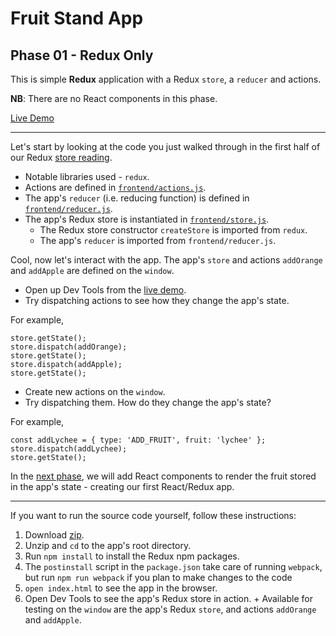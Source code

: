 # Fruit Stand App
## Phase 01 - Redux Only

This is simple **Redux** application with a Redux `store`, a  `reducer` and actions.

**NB**: There are no React components in this phase.

[Live Demo][live-demo]

---

Let's start by looking at the code you just walked through in the first half of
our Redux [store reading][store-reading].

+ Notable libraries used - `redux`.
+ Actions are defined in [`frontend/actions.js`][actions-code].
+ The app's `reducer` (i.e. reducing function) is defined in [`frontend/reducer.js`][reducer-code].
+ The app's Redux store is instantiated in [`frontend/store.js`][store-code].
  + The Redux store constructor `createStore` is imported from `redux`.
  + The app's `reducer` is imported from `frontend/reducer.js`.

Cool, now let's interact with the app. The app's `store` and actions `addOrange`
and `addApple` are defined on the `window`.

+ Open up Dev Tools from the [live demo][live-demo].
+ Try dispatching actions to see how they change the app's state.

For example,
```
store.getState();
store.dispatch(addOrange);
store.getState();
store.dispatch(addApple);
store.getState();
```

+ Create new actions on the `window`.
+ Try dispatching them. How do they change the app's state?

For example,
```
const addLychee = { type: 'ADD_FRUIT', fruit: 'lychee' };
store.dispatch(addLychee);
store.getState();
```

In the [next phase][fruit-stand-02], we will add React components to render the
fruit stored in the app's state - creating our first React/Redux app.

---

If you want to run the source code yourself, follow these instructions:
  1. Download [zip][zip].
  1. Unzip and `cd` to the app's root directory.
  1. Run `npm install` to install the Redux npm packages.
  1. The `postinstall` script in the `package.json` take care of running `webpack`,
     but run `npm run webpack` if you plan to make changes to the code
  1. `open index.html` to see the app in the browser.
  1. Open Dev Tools to see the app's Redux store in action.
    + Available for testing on the `window` are the app's Redux `store`, and actions `addOrange` and `addApple`.


[zip]: https://github.com/appacademy/curriculum/blob/master/react/demos/fruit_stand_demos/fruit_stand_01/fruit_stand_01.zip
[live-demo]: http://appacademy.github.io/curriculum/react/fruit_stand_01/index.html
[store-reading]: https://github.com/appacademy/curriculum/tree/master/react/readings/store.md
[store-code]: https://github.com/appacademy/curriculum/tree/master/react/demos/fruit_stand_demos/fruit_stand_01/frontend/store.js
[reducer-code]: https://github.com/appacademy/curriculum/tree/master/react/demos/fruit_stand_demos/fruit_stand_01/frontend/reducer.js
[actions-code]: https://github.com/appacademy/curriculum/tree/master/react/demos/fruit_stand_demos/fruit_stand_01/frontend/actions.js
[fruit-stand-02]: https://github.com/appacademy/curriculum/tree/master/react/demos/fruit_stand_demos/fruit_stand_02
